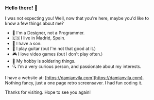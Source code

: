### Hello there! :wave:

I was not expecting you!
Well, now that you're here, maybe you'd like to know a few things about me?

- :art: I'm a Designer, not a Programmer.
- :es: I live in Madrid, Spain.
- :boy: I have a son.
- :guitar: I play guitar (but I'm not that good at it.)
- :video_game: I love video games (but I don't play often.)
- :wrench: My hobby is soldering things.
- :mag: I'm a very curious person, and passionate about my interests.

I have a website at: [https://damianvila.com](https://damianvila.com).  
Nothing fancy, just a one page retro screensaver. I had fun coding it.

Thanks for visiting. Hope to see you again!
